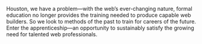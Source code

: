 Houston, we have a problem—with the web’s ever-changing nature, formal education no longer provides the training needed to produce capable web builders. So we look to methods of the past to train for careers of the future. Enter the apprenticeship—an opportunity to sustainably satisfy the growing need for talented web professionals.